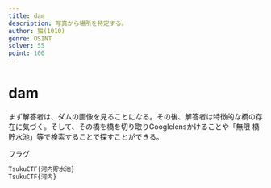```yaml
---
title: dam
description: 写真から場所を特定する。
author: 猫(1010)
genre: OSINT
solver: 55
point: 100
---
```


# dam

まず解答者は、ダムの画像を見ることになる。その後、解答者は特徴的な橋の存在に気づく。そして、その橋を橋を切り取りGooglelensかけることや「無限 橋 貯水池」等で検索することで探すことができる。

フラグ

```txt
TsukuCTF{河内貯水池}
TsukuCTF{河内}
```

